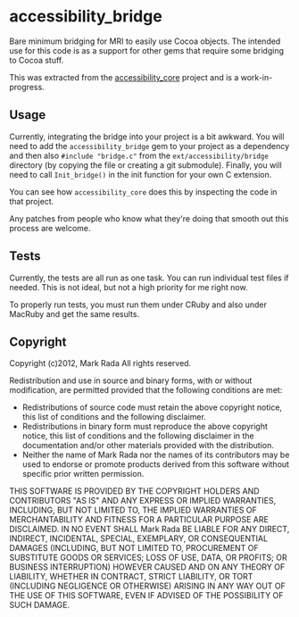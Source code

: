 # accessibility\_bridge

Bare minimum bridging for MRI to easily use Cocoa objects. The intended
use for this code is as a support for other gems that require some
bridging to Cocoa stuff.

This was extracted from the
[accessibility\_core](https://github.com/AXElements/accessibility_core)
project and is a work-in-progress.


## Usage

Currently, integrating the bridge into your project is a bit awkward. You
will need to add the `accessibility_bridge` gem to your project as a
dependency and then also `#include "bridge.c"` from the
`ext/accessibility/bridge` directory (by copying the file or creating a
git submodule). Finally, you will need to call `Init_bridge()` in the
init function for your own C extension.

You can see how `accessibility_core` does this by inspecting the code in
that project.

Any patches from people who know what they're doing that smooth out this
process are welcome.


## Tests

Currently, the tests are all run as one task. You can run individual
test files if needed. This is not ideal, but not a high priority for
me right now.

To properly run tests, you must run them under CRuby and also under
MacRuby and get the same results.


## Copyright

Copyright (c)2012, Mark Rada
All rights reserved.

Redistribution and use in source and binary forms, with or without
modification, are permitted provided that the following conditions are met:

* Redistributions of source code must retain the above copyright
  notice, this list of conditions and the following disclaimer.
* Redistributions in binary form must reproduce the above copyright
  notice, this list of conditions and the following disclaimer in the
  documentation and/or other materials provided with the distribution.
* Neither the name of Mark Rada nor the names of its
  contributors may be used to endorse or promote products derived
  from this software without specific prior written permission.

THIS SOFTWARE IS PROVIDED BY THE COPYRIGHT HOLDERS AND CONTRIBUTORS "AS IS" AND
ANY EXPRESS OR IMPLIED WARRANTIES, INCLUDING, BUT NOT LIMITED TO, THE IMPLIED
WARRANTIES OF MERCHANTABILITY AND FITNESS FOR A PARTICULAR PURPOSE ARE
DISCLAIMED. IN NO EVENT SHALL Mark Rada BE LIABLE FOR ANY
DIRECT, INDIRECT, INCIDENTAL, SPECIAL, EXEMPLARY, OR CONSEQUENTIAL
DAMAGES (INCLUDING, BUT NOT LIMITED TO, PROCUREMENT OF SUBSTITUTE
GOODS OR SERVICES; LOSS OF USE, DATA, OR PROFITS; OR BUSINESS
INTERRUPTION) HOWEVER CAUSED AND ON ANY THEORY OF LIABILITY, WHETHER
IN CONTRACT, STRICT LIABILITY, OR TORT (INCLUDING NEGLIGENCE OR
OTHERWISE) ARISING IN ANY WAY OUT OF THE USE OF THIS SOFTWARE, EVEN IF
ADVISED OF THE POSSIBILITY OF SUCH DAMAGE.
